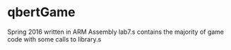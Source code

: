 # qbertGame
Spring 2016 written in ARM Assembly
lab7.s contains the majority of game code with some calls to library.s
